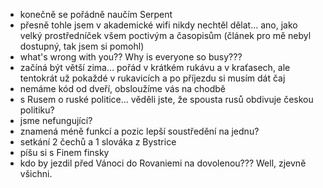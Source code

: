 - konečně se pořádně naučím Serpent
- přesně tohle jsem v akademické wifi nikdy nechtěl dělat... ano, jako velký prostředníček všem poctivým a časopisům (článek pro mě nebyl dostupný, tak jsem si pomohl)
- what's wrong with you?? Why is everyone so busy???
- začíná být větší zima... pořád v krátkém rukávu a v kraťasech, ale tentokrát už pokaždé v rukavicích a po příjezdu si musím dát čaj
- nemáme kód od dveří, obsloužíme vás na chodbě
- s Rusem o ruské politice... věděli jste, že spousta rusů obdivuje českou politiku?
- jsme nefungující?
- znamená méně funkcí a pozic lepší soustředění na jednu?
- setkání 2 čechů a 1 slováka z Bystrice
- píšu si s Finem finsky
- kdo by jezdil před Vánoci do Rovaniemi na dovolenou??? Well, zjevně všichni.

